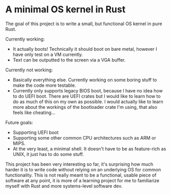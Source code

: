 # A minimal OS kernel in Rust

The goal of this project is to write a small, but functional OS kernel in pure Rust. 

Currently working:
- It actually boots! Technically it should boot on bare metal, however I have only test on a VM currently.
- Text can be outputted to the screen via a VGA buffer.

Currently not working:
- Basically everything else. Currently working on some boring stuff to make the code more testable.
- Currently only supports legacy BIOS boot, because I have no idea how to do UEFI boot. There are UEFI crates but I would like to learn how to do as much of this on my own as possible. I would actually like to learn more about the workings of the bootloader crate I'm using, that also feels like cheating...

Future goals:
- Supporting UEFI boot
- Supporting some other common CPU architectures such as ARM or MIPS.
- At the very least, a minimal shell. It doesn't have to be as feature-rich as UNIX, it just has to do some stuff.

This project has been very interesting so far, it's surprising how much harder it is to write code without relying on an underlying OS for common functionality. This is not really meant to be a functional, usable piece of software at any point, it is more of a learning project for me to familiarize myself with Rust and more systems-level software dev. 